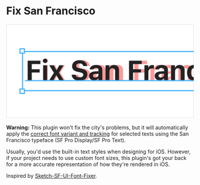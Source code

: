 # Fix San Francisco

![](/cover.png?raw=true)

**Warning:** This plugin won't fix the city's problems, but it will automatically apply the [correct font variant and tracking](https://developer.apple.com/design/human-interface-guidelines/ios/visual-design/typography/#font-usage-and-tracking) for selected texts using the San Francisco typeface (SF Pro Display/SF Pro Text).

Usually, you'd use the built-in text styles when designing for iOS. However, if your project needs to use custom font sizes, this plugin's got your back for a more accurate representation of how they're rendered in iOS.

Inspired by [Sketch-SF-UI-Font-Fixer](https://github.com/kylehickinson/Sketch-SF-UI-Font-Fixer).
